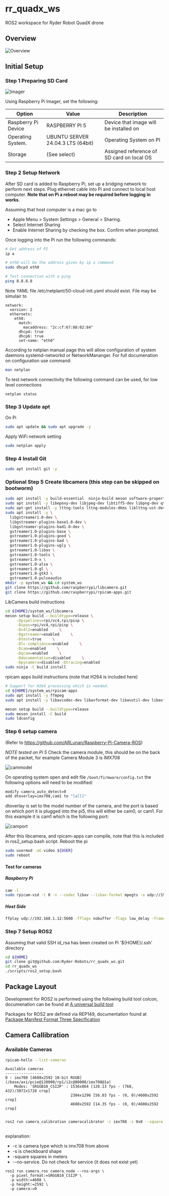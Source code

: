 # rr_quadx_ws

ROS2 workspace for Ryder Robot QuadX drone


## Overview 

![Overview](images/overview.png)

## Initial Setup

### Step 1 Preparing SD Card

![Imager](images/pi_writer.png)

Using Raspberry Pi Imager,  set the following:

| Option              | Value                             | Description                               |
|---------------------|-----------------------------------|-------------------------------------------|
| Raspberry Pi Device | RASPBERRY PI 5                    | Device that image will be installed on    |
| Operating System.   | UBUNTU SERVER 24.04.3 LTS (64bit) | Operating System on PI                    |
| Storage             | (See select)                      | Assigned reference of SD card on local OS |

### Step 2 Setup Network

After SD card is added to Raspberry Pi, set up a bridging network to perform next steps. Plug ethernet cable
into Pi and connect to local host computer. **Note that on Pi a reboot may be required before logging in works**.

Assuming that host computer is a mac go to 
* Apple Menu > System Settings > General > Sharing.
* Select Internet Sharing 
* Enable Internet Sharing by checking the box. Confirm when prompted.

Once logging into the Pi run the following commands:

```bash
# Get address of PI
ip a

# eth0 will be the address given by ip a command
sudo dhcpd eth0

# Test connection with a ping
ping 8.8.8.8
```

Note YAML file /etc/netplant/50-cloud-init.yaml should exist. File may be simulair to

```text
network:
  version: 2
  ethernets:
    eth0:
      match:
        macaddress: "2c:cf:67:88:02:84"
      dhcp4: true
      dhcp6: true
      set-name: "eth0"
```

According to netplan manual page this will allow configuration of system daemons systemd-networkd or NetworkMananger. For full
documenation on configuration use command:

```bash
man netplan
```

To test network connectivity the following command can be used, for low level connections

```text
netplan status
```

### Step 3 Update apt

On Pi

```bash
sudo apt update && sudo apt upgrade -y
```

Apply WiFi network setting

```bash
sudo netplan apply
```

### Step 4 Install Git

```bash
sudo apt install git -y
```

### Optional Step 5 Create libcamera (this step can be skipped on bootworm)

```bash
sudo apt install -y build-essential  ninja-build meson software-properties-common cmake doxygen graphviz python3-sphinx python3-sphinxcontrib.doxylink python3-pip
sudo apt install -y libepoxy-dev libjpeg-dev libtiff5-dev libpng-dev qtbase5-dev libavcodec-dev libavdevice-dev libavformat-dev libswresample-dev libboost-program-options-dev libdrm-dev libexif-dev python3-ply qt6-base-dev libevent-dev v4l-utils
sudo apt-get install -y lttng-tools lttng-modules-dkms liblttng-ust-dev libglib2.0-dev
sudo apt install -y \
  libgstreamer1.0-dev \
  libgstreamer-plugins-base1.0-dev \
  libgstreamer-plugins-bad1.0-dev \
  gstreamer1.0-plugins-base \
  gstreamer1.0-plugins-good \
  gstreamer1.0-plugins-bad \
  gstreamer1.0-plugins-ugly \
  gstreamer1.0-libav \
  gstreamer1.0-tools \
  gstreamer1.0-x \
  gstreamer1.0-alsa \
  gstreamer1.0-gl \
  gstreamer1.0-gtk3 \
  gstreamer1.0-pulseaudio
mkdir -p system_ws && cd system_ws
git clone https://github.com/raspberrypi/libcamera.git
git clone https://github.com/raspberrypi/rpicam-apps.git
```

LibCamera build instructions
```bash
cd ${HOME}/system_ws/libcamera
meson setup build --buildtype=release \
     -Dpipelines=rpi/vc4,rpi/pisp \
     -Dipas=rpi/vc4,rpi/pisp \
     -Dv4l2=enabled     \
     -Dgstreamer=enabled     \
     -Dtest=true     \
     -Dlc-compliance=enabled     \
     -Dcam=enabled     \
     -Dqcam=enabled     \
     -Ddocumentation=disabled     \
     -Dpycamera=disabled -Dtracing=enabled
sudo ninja -C build install
```
rpicam apps build instructions (note that H264 is included here)

```bash
# Support for H264 processing which is needed.
cd ${HOME}/system_ws/rpicam-apps
sudo apt install -y ffmpeg
sudo apt install -y libavcodec-dev libavformat-dev libavutil-dev libavfilter-dev libavdevice-dev libswscale-dev libopencv-dev

meson setup build --buildtype=release
sudo meson install -C build 
sudo ldconfig
```

### Step 6 setup camera

(Refer to https://github.com/ARLunan/Raspberry-Pi-Camera-ROS)

*NOTE tested on Pi 5*
Check the camera module, this should be on the back of the packet, for example Camera Module 3 is IMX708

![cammodel](images/IMG_3622.jpeg)

On operating system open and edit file ```/boot/firmware/config.txt``` the following options will need to be modified:

```bash
modify camera_auto_detect=0
add dtoverlay=imx708,cam1 to "[all]" 
```

dtoverlay is set to the model number of the camera, and the port is based on which port it is plugged into the pi5, this will either be
cam0, or cam1.  For this example it is cam1 which is the following port:

![camport](images/IMG_3623.jpeg)

After this libcamera, and rpicam-apps can compile,  note that this is included in ros2_setup.bash script. Reboot the pi

```bash
sudo usermod -aG video ${USER}
sudo reboot
```

#### Test for cameras

##### Raspberry Pi 

```bash
cam -l
sudo rpicam-vid -t 0 -n --codec libav --libav-format mpegts -o udp://192.168.1.15:5600
```

##### Host Side

```bash
ffplay udp://192.168.1.12:5600 -fflags nobuffer -flags low_delay -framedrop
```


### Step 7 Setup ROS2

Assuming that valid SSH id_rsa has been created on Pi '${HOME}/.ssh' directory

```bash
cd ${HOME}
git clone git@github.com:Ryder-Robots/rr_quadx_ws.git
cd rr_quadx_ws
./scripts/ros2_setup.bash
```

## Package Layout

Development for ROS2 is performed using the following build tool colcon,  documenation can be found at [A universal build tool](https://design.ros2.org/articles/build_tool.html)

Packages for ROS2 are defined via REP149,  documentation found at [Package Manifest Format Three Specification](https://www.ros.org/reps/rep-0149.html)

## Camera Callibration

### Available Cameras

```bash
rpicam-hello --list-cameras
```

```text
Available cameras
-----------------
0 : imx708 [4608x2592 10-bit RGGB] (/base/axi/pcie@120000/rp1/i2c@80000/imx708@1a)
    Modes: 'SRGGB10_CSI2P' : 1536x864 [120.13 fps - (768, 432)/3072x1728 crop]
                             2304x1296 [56.03 fps - (0, 0)/4608x2592 crop]
                             4608x2592 [14.35 fps - (0, 0)/4608x2592 crop]
```


```bash

ros2 run camera_calibration cameracalibrator -c imx708 -s 9x8 --square 0.108 --no-service-check
 
```

explanation:

- -c is camera type which is imx708 from above
- -s is checkboard shape
- -square squares in meters
- --no-service. Do not check for service (it does not exist yet)




```
ros2 run camera_ros camera_node --ros-args \
  -p pixel_format:=SRGGB10_CSI2P \
  -p width:=4608 \
  -p height:=2592 \
  -p camera:=0
```
